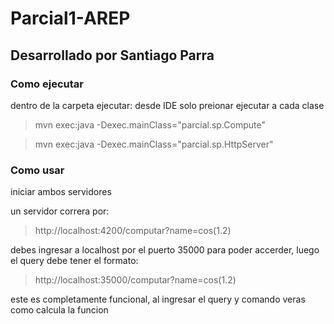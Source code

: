# Parcial1-AREP

## Desarrollado por Santiago Parra


### Como ejecutar
  dentro de la carpeta ejecutar:
  desde IDE solo preionar ejecutar a cada clase
  
  > mvn exec:java -Dexec.mainClass="parcial.sp.Compute"

  > mvn exec:java -Dexec.mainClass="parcial.sp.HttpServer"
>
### Como usar

iniciar ambos servidores

un servidor correra por:

> http://localhost:4200/computar?name=cos(1.2)



debes ingresar a localhost por el puerto 35000 para poder accerder, luego el query debe tener el formato:

> http://localhost:35000/computar?name=cos(1.2)

 este es completamente funcional, al ingresar el query y comando veras como calcula la funcion


